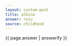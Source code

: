 ```yaml
---
layout: custom-post
title: albina
answer: roiu
source: childhood
---
```


{{ page.answer | answerify }}
